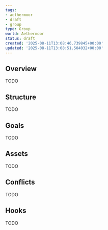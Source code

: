 ```yaml
---
tags:
- aethermoor
- draft
- group
type: Group
world: Aethermoor
status: draft
created: '2025-08-11T13:08:46.739845+00:00'
updated: '2025-08-11T13:08:51.504032+00:00'
---
```



## Overview

TODO
## Structure

TODO
## Goals

TODO
## Assets

TODO
## Conflicts

TODO
## Hooks

TODO
